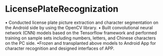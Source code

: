 # LicensePlateRecognization
•	Conducted license plate picture extraction and character segmentation on the Android side by using the OpenCV library. 
•	Built convolutional neural network (CNN) models based on the Tensorflow framework and performed training on sample sets including numbers, letters, and Chinese characters on the PC side.
•Frozen and transplanted above models to Android App for character recognition and designed interfaces of APP.
